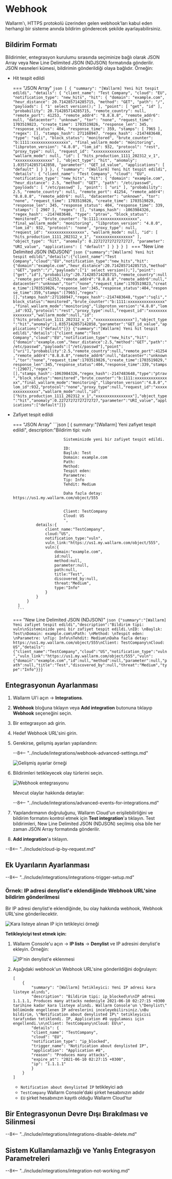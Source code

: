 # Webhook

Wallarm'ı, HTTPS protokolü üzerinden gelen webhook'ları kabul eden herhangi bir sisteme anında bildirim gönderecek şekilde ayarlayabilirsiniz.

## Bildirim Formatı

Bildirimler, entegrasyon kurulumu sırasında seçiminize bağlı olarak JSON Array veya New Line Delimited JSON (NDJSON) formatında gönderilir. JSON nesneleri kümesi, bildirimin gönderildiği olaya bağlıdır. Örneğin:

* Hit tespit edildi

    === "JSON Array"
        ```json
        [
        {
            "summary": "[Wallarm] Yeni hit tespit edildi",
            "details": {
              "client_name": "Test Company",
              "cloud": "EU",
              "notification_type": "new_hits",
              "hit": {
                "domain": "example.com",
                "heur_distance": 20.714285714285715,
                "method": "GET",
                "path": "/",
                "payloads": [
                  "1' select version();"
                ],
                "point": [
                  "get",
                  "id"
                ],
                "probability": 20.714285714285715,
                "remote_country": null,
                "remote_port": 41253,
                "remote_addr4": "8.8.8.8",
                "remote_addr6": null,
                "datacenter": "unknown",
                "tor": "none",
                "request_time": 1703519823,
                "create_time": 1703519826,
                "response_len": 345,
                "response_status": 404,
                "response_time": 359,
                "stamps": [
                  7965
                ],
                "regex": [],
                "stamps_hash": 271168947,
                "regex_hash": -2147483648,
                "type": "sqli",
                "block_status": "monitored",
                "brute_counter": "b:1111:xxxxxxxxxxxxxxxx",
                "final_wallarm_mode": "monitoring",
                "libproton_version": "4.8.0",
                "lom_id": 932,
                "protocol": "rest",
                "proxy_type": null,
                "request_id": "xxxxxxxxxxxxxxxx",
                "wallarm_mode": null,
                "id": [
                  "hits_production_1111_202312_v_1",
                  "xxxxxxxxxxxxxxxx"
                ],
                "object_type": "hit",
                "anomaly": 1.0357142857142858,
                "parameter": "GET_id_value",
                "applications": [
                  "default"
                ]
              }
           }
        },
        {
            "summary": "[Wallarm] Yeni hit tespit edildi",
            "details": {
              "client_name": "Test Company",
              "cloud": "EU",
              "notification_type": "new_hits",
              "hit": {
                "domain": "example.com",
                "heur_distance": 2.5,
                "method": "GET",
                "path": "/etc/passwd",
                "payloads": [
                  "/etc/passwd"
                ],
                "point": [
                  "uri"
                ],
                "probability": 2.5,
                "remote_country": null,
                "remote_port": 41254,
                "remote_addr4": "8.8.8.8",
                "remote_addr6": null,
                "datacenter": "unknown",
                "tor": "none",
                "request_time": 1703519826,
                "create_time": 1703519829,
                "response_len": 345,
                "response_status": 404,
                "response_time": 339,
                "stamps": [
                  2907
                ],
                "regex": [],
                "stamps_hash": -1063984326,
                "regex_hash": -2147483648,
                "type": "ptrav",
                "block_status": "monitored",
                "brute_counter": "b:1111:xxxxxxxxxxxxxxxx",
                "final_wallarm_mode": "monitoring",
                "libproton_version": "4.8.0",
                "lom_id": 932,
                "protocol": "none",
                "proxy_type": null,
                "request_id": "xxxxxxxxxxxxxxxx",
                "wallarm_mode": null,
                "id": [
                  "hits_production_1111_202312_v_1",
                  "xxxxxxxxxxxxxxxx"
                ],
                "object_type": "hit",
                "anomaly": 0.22727272727272727,
                "parameter": "URI_value",
                "applications": [
                  "default"
                ]
              }
           }
        }
        ]
        ```
    === "New Line Delimited JSON (NDJSON)"
        ```json
        {"summary":"[Wallarm] Yeni hit tespit edildi","details":{"client_name":"Test Company","cloud":"EU","notification_type":"new_hits","hit":{"domain":"example.com","heur_distance":20.714285714285715,"method":"GET","path":"/","payloads":["1' select version();"],"point":["get","id"],"probability":20.714285714285715,"remote_country":null,"remote_port":41253,"remote_addr4":"8.8.8.8","remote_addr6":null,"datacenter":"unknown","tor":"none","request_time":1703519823,"create_time":1703519826,"response_len":345,"response_status":404,"response_time":359,"stamps":[7965],"regex":[],"stamps_hash":271168947,"regex_hash":-2147483648,"type":"sqli","block_status":"monitored","brute_counter":"b:1111:xxxxxxxxxxxxxxxx","final_wallarm_mode":"monitoring","libproton_version":"4.8.0","lom_id":932,"protocol":"rest","proxy_type":null,"request_id":"xxxxxxxxxxxxxxxx","wallarm_mode":null,"id":["hits_production_1111_202312_v_1","xxxxxxxxxxxxxxxx"],"object_type":"hit","anomaly":1.0357142857142858,"parameter":"GET_id_value","applications":["default"]}}
        {"summary":"[Wallarm] Yeni hit tespit edildi","details":{"client_name":"Test Company","cloud":"EU","notification_type":"new_hits","hit":{"domain":"example.com","heur_distance":2.5,"method":"GET","path":"/etc/passwd","payloads":["/etc/passwd"],"point":["uri"],"probability":2.5,"remote_country":null,"remote_port":41254,"remote_addr4":"8.8.8.8","remote_addr6":null,"datacenter":"unknown","tor":"none","request_time":1703519826,"create_time":1703519829,"response_len":345,"response_status":404,"response_time":339,"stamps":[2907],"regex":[],"stamps_hash":-1063984326,"regex_hash":-2147483648,"type":"ptrav","block_status":"monitored","brute_counter":"b:1111:xxxxxxxxxxxxxxxx","final_wallarm_mode":"monitoring","libproton_version":"4.8.0","lom_id":932,"protocol":"none","proxy_type":null,"request_id":"xxxxxxxxxxxxxxxx","wallarm_mode":null,"id":["hits_production_1111_202312_v_1","xxxxxxxxxxxxxxxx"],"object_type":"hit","anomaly":0.22727272727272727,"parameter":"URI_value","applications":["default"]}}
        ```
* Zafiyet tespit edildi

    === "JSON Array"
        ```json
        [
            {
                summary:"[Wallarm] Yeni zafiyet tespit edildi",
                description:"Bildirim tipi: vuln

                            Sisteminizde yeni bir zafiyet tespit edildi.

                            ID: 
                            Başlık: Test
                            Domain: example.com
                            Path: 
                            Method: 
                            Tespit eden: 
                            Parametre: 
                            Tip: Info
                            Tehdit: Medium

                            Daha fazla detay: https://us1.my.wallarm.com/object/555


                            Client: TestCompany
                            Cloud: US
                            ",
                details:{
                    client_name:"TestCompany",
                    cloud:"US",
                    notification_type:"vuln",
                    vuln_link:"https://us1.my.wallarm.com/object/555",
                    vuln:{
                        domain:"example.com",
                        id:null,
                        method:null,
                        parameter:null,
                        path:null,
                        title:"Test",
                        discovered_by:null,
                        threat:"Medium",
                        type:"Info"
                    }
                }
            }
        ]
        ```
    === "New Line Delimited JSON (NDJSON)"
        ```json
        {"summary":"[Wallarm] Yeni zafiyet tespit edildi","description":"Bildirim tipi: vuln\nSisteminizde yeni bir zafiyet tespit edildi.\nID: \nBaşlık: Test\nDomain: example.com\nPath: \nMethod: \nTespit eden: \nParametre: \nTip: Info\nTehdit: Medium\nDaha fazla detay: https://us1.my.wallarm.com/object/555\nClient: TestCompany\nCloud: US","details":{"client_name":"TestCompany","cloud":"US","notification_type":"vuln","vuln_link":"https://us1.my.wallarm.com/object/555","vuln":{"domain":"example.com","id":null,"method":null,"parameter":null,"path":null,"title":"Test","discovered_by":null,"threat":"Medium","type":"Info"}}}
        ```

## Entegrasyonun Ayarlanması

1. Wallarm UI'i açın → **Integrations**.
1. **Webhook** bloğuna tıklayın veya **Add integration** butonuna tıklayıp **Webhook** seçeneğini seçin.
1. Bir entegrasyon adı girin.
1. Hedef Webhook URL'sini girin.
1. Gerekirse, gelişmiş ayarları yapılandırın:

    --8<-- "../include/integrations/webhook-advanced-settings.md"

    ![Gelişmiş ayarlar örneği](../../../images/user-guides/settings/integrations/additional-webhook-settings.png)
1. Bildirimleri tetikleyecek olay türlerini seçin.

    ![Webhook entegrasyonu](../../../images/user-guides/settings/integrations/add-webhook-integration.png)

    Mevcut olaylar hakkında detaylar:

    --8<-- "../include/integrations/advanced-events-for-integrations.md"

1. Yapılandırmanın doğruluğunu, Wallarm Cloud'un erişilebilirliğini ve bildirim formatını kontrol etmek için **Test integration**'a tıklayın. Test bildirimleri, New Line Delimited JSON (NDJSON) seçilmiş olsa bile her zaman JSON Array formatında gönderilir.
1. **Add integration**'a tıklayın.

--8<-- "../include/cloud-ip-by-request.md"

## Ek Uyarıların Ayarlanması

--8<-- "../include/integrations/integrations-trigger-setup.md"

### Örnek: IP adresi denylist'e eklendiğinde Webhook URL'sine bildirim gönderilmesi

Bir IP adresi denylist'e eklendiğinde, bu olay hakkında webhook, Webhook URL'sine gönderilecektir.

![Kara listeye alınan IP için tetikleyici örneği](../../../images/user-guides/triggers/trigger-example4.png)

**Tetikleyiciyi test etmek için:**

1. Wallarm Console'u açın → **IP lists** → **Denylist** ve IP adresini denylist'e ekleyin. Örneğin:

    ![IP'nin denylist'e eklenmesi](../../../images/user-guides/triggers/test-ip-blocking.png)
2. Aşağıdaki webhook'un Webhook URL'sine gönderildiğini doğrulayın:

    ```
    [
        {
            "summary": "[Wallarm] Tetikleyici: Yeni IP adresi kara listeye alındı",
            "description": "Bildirim tipi: ip_blocked\n\nIP adresi 1.1.1.1, Produces many attacks nedeniyle 2021-06-10 02:27:15 +0300 tarihine kadar kara listeye alındı. Wallarm Console'un \"Denylist\" bölümünde engellenen IP adreslerini inceleyebilirsiniz.\nBu bildirim, \"Notification about denylisted IP\" tetikleyicisi tarafından tetiklendi. IP, Application #8 uygulaması için engellendi.\n\nClient: TestCompany\nCloud: EU\n",
            "details": {
            "client_name": "TestCompany",
            "cloud": "EU",
            "notification_type": "ip_blocked",
            "trigger_name": "Notification about denylisted IP",
            "application": "Application #8",
            "reason": "Produces many attacks",
            "expire_at": "2021-06-10 02:27:15 +0300",
            "ip": "1.1.1.1"
            }
        }
    ]
    ```

    * `Notification about denylisted IP` tetikleyici adı
    * `TestCompany` Wallarm Console'daki şirket hesabınızın adıdır
    * `EU` şirket hesabınızın kayıtlı olduğu Wallarm Cloud'tur

## Bir Entegrasyonun Devre Dışı Bırakılması ve Silinmesi

--8<-- "../include/integrations/integrations-disable-delete.md"

## Sistem Kullanılamazlığı ve Yanlış Entegrasyon Parametreleri

--8<-- "../include/integrations/integration-not-working.md"
